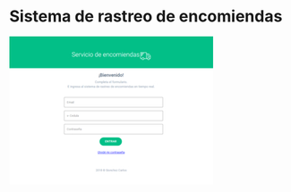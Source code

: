 # Sistema de rastreo de encomiendas

![login](https://github.com/lilicolls/rastreoPaquetes/blob/master/docs/images/login%20(1).jpg)

